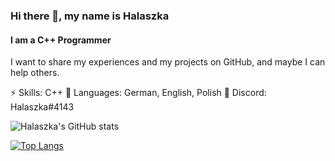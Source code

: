 ### Hi there 👋, my name is Halaszka
#### I am a C++ Programmer
I want to share my experiences and my projects on GitHub, and maybe I can help others.

⚡️ Skills: C++
💬 Languages: German, English, Polish
👾 Discord: Halaszka#4143

![Halaszka's GitHub stats](https://github-readme-stats.vercel.app/api?username=halaszka&show_icons=true&theme=radical)

[![Top Langs](https://github-readme-stats.vercel.app/api/top-langs/?username=halaszka&layout=compact&theme=radical)](https://github.com/anuraghazra/github-readme-stats)




